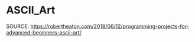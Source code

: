 # ASCII_Art
SOURCE: https://robertheaton.com/2018/06/12/programming-projects-for-advanced-beginners-ascii-art/
